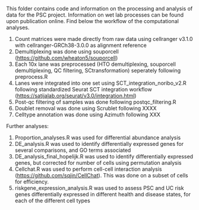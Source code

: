 This folder contains code and information on the processing and analysis of data for the PSC project. Information on wet lab processes can be found upon publication online. Find below the workflow of the computational analyses.

1. Count matrices were made directly from raw data using cellranger v3.1.0 with cellranger-GRCh38-3.0.0 as alignment reference
2. Demultiplexing was done using souporcell (https://github.com/wheaton5/souporcell)
3. Each 10x lane was preprocessed (HTO demultiplexing, souporcell demultiplexing, QC filtering, SCtransformation) seperately following preprocess.R
4. Lanes were integrated into one set using SCT_integration_noribo_v2.R following standardized Seurat SCT integration workflow (https://satijalab.org/seurat/v3.0/integration.html)
5. Post-qc filtering of samples was done following postqc_filtering.R
6. Doublet removal was done using Scrublet following XXXX
7. Celltype annotation was done using Azimuth following XXX


Further analyses:
1. Proportion_analyses.R was used for differential abundance analysis
2. DE_analysis.R was used to identify differentially expressed genes for several comparisons, and GO terms associated
3. DE_analysis_final_hopelijk.R was used to identify differentially expressed genes, but corrected for number of cells using permutation analysis
4. Cellchat.R was used to perform cell-cell interaction analysis (https://github.com/sqjin/CellChat). This was done on a subset of cells for efficiency.
5. riskgene_expression_analysis.R was used to assess PSC and UC risk genes differentially expressed in different health and disease states, for each of the different cell types
